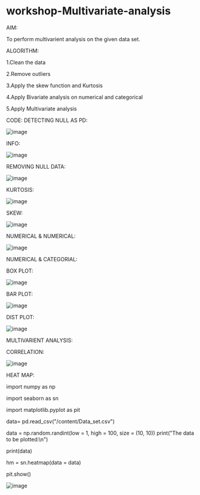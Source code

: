 # workshop-Multivariate-analysis
AIM:

To perform multivarient analysis on the given data set.

ALGORITHM:

1.Clean the data

2.Remove outliers

3.Apply the skew function and Kurtosis

4.Apply Bivariate analysis on numerical and categorical

5.Apply Multivariate analysis

CODE: DETECTING NULL AS PD:

![image](https://user-images.githubusercontent.com/95408668/192780400-c0fb5019-b2d7-49b2-977b-8f394511a115.png)

INFO:

![image](https://user-images.githubusercontent.com/95408668/192780458-cfb2650b-632e-4fc5-bfc7-c54c76f3b24d.png)

REMOVING NULL DATA:

![image](https://user-images.githubusercontent.com/95408668/192780523-802e79d6-fc88-45fa-ad08-ccc900309ef3.png)

KURTOSIS:

![image](https://user-images.githubusercontent.com/95408668/192780584-fd3b5500-435a-476e-bd47-8ffd0b91731b.png)

SKEW:

![image](https://user-images.githubusercontent.com/95408668/192780676-0efc2fea-842f-4599-9ba2-ef27be0246d8.png)

NUMERICAL & NUMERICAL:

![image](https://user-images.githubusercontent.com/95408668/192780745-e53e6140-fd85-4f5c-8405-9c245ed529cf.png)

NUMERICAL & CATEGORIAL:

BOX PLOT:

![image](https://user-images.githubusercontent.com/95408668/192780802-89d894c7-c434-47da-921c-592555e845e9.png)

BAR PLOT:

![image](https://user-images.githubusercontent.com/95408668/192780892-21ceeac3-3f57-40e0-9dc4-e00ee07e390a.png)

DIST PLOT:

![image](https://user-images.githubusercontent.com/95408668/192780956-dbf0810c-fdbd-4195-bb70-9f0c7d8519a3.png)

MULTIVARIENT ANALYSIS:

CORRELATION:

![image](https://user-images.githubusercontent.com/95408668/192781026-928fbb78-2b96-40be-b14f-c258342a1540.png)

HEAT MAP:

import numpy as np

import seaborn as sn

import matpIotIib.pypIot as pit

data= pd.read_csv("/content/Data_set.csv")

data = np.random.randint(low = 1, high = 100, size = (10, 10)) print("The data to be plotted:\n")

print(data)

hm = sn.heatmap(data = data)

pit.show()

![image](https://user-images.githubusercontent.com/95408668/192781284-0f32ae72-08a2-482d-ac67-1cc66fe253e0.png)

